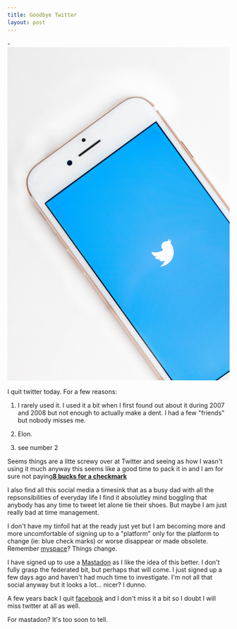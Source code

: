 ```yaml
---
title: Goodbye Twitter
layout: post
---
```

 	
-![twitter](../assets/twitter.jpg)

I quit twitter today. For a few reasons: 

1. I rarely used it. I used it a bit when I first found out about it during 2007
 and 2008 but not enough to actually make a dent. I had a few "friends" but
 nobody misses me. 

 2. Elon. 

 3. see number 2

Seems things are a litte screwy over at Twitter and seeing as how I wasn't using it much anyway
this seems like a good time to pack it in  and  I am for sure not paying[**8 bucks for a checkmark**](https://help.twitter.com/en/using-twitter/twitter-blue)

I also find all this social media a timesink that as a busy dad with all the repsonsibilities of 
everyday life I find it absolutley mind boggling that anybody has any time to tweet let alone tie
their shoes. But maybe I am just really bad at time management. 

I don't have my tinfoil hat at the ready just yet but I am becoming more and more uncomfortable of signing up to a "platform"
only for the platform to change (ie: blue check marks) or worse disappear or made obsolete.  Remember 
[myspace](http://myspace.com)? Things change. 


I have signed up to use a [Mastadon](https://mastodon.social/explore) as I like the idea of this better. I don't fully grasp
the federated bit, but perhaps that  will come. I just signed up a few days ago and haven't had much time to investigate. 
I'm not all that social anyway but it looks a lot... nicer? I dunno. 

 A few years back I quit [facebook](http://facebook.com) and I don't miss it a bit so I doubt I will miss twitter at all as well. 

 For mastadon? It's too soon to tell. 


 
